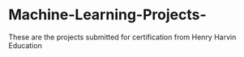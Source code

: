 # Machine-Learning-Projects-
These are the projects submitted for certification from Henry Harvin Education 
